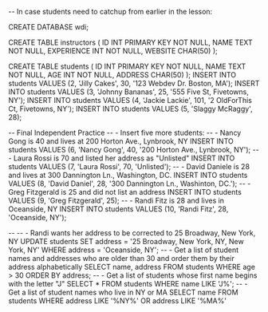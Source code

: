 
-- In case students need to catchup from earlier in the lesson:

CREATE DATABASE wdi;

CREATE TABLE instructors (
ID          INT   PRIMARY KEY   NOT NULL,
NAME        TEXT                NOT NULL,
EXPERIENCE  INT                 NOT NULL,
WEBSITE     CHAR(50)
  );

CREATE TABLE students (
ID          INT   PRIMARY KEY   NOT NULL,
NAME        TEXT                NOT NULL,
AGE         INT                 NOT NULL,
ADDRESS     CHAR(50)
 );
INSERT INTO students VALUES (2, 'Jilly Cakes', 30, '123 Webdev Dr. Boston, MA');
INSERT INTO students VALUES (3, 'Johnny Bananas', 25, '555 Five St, Fivetowns, NY');
INSERT INTO students VALUES (4, 'Jackie Lackie', 101, '2 OldForThis Ct, Fivetowns, NY');
INSERT INTO students VALUES (5, 'Slaggy McRaggy', 28);


-- Final Independent Practice
-- - Insert five more students:
--   - Nancy Gong is 40 and lives at 200 Horton Ave., Lynbrook, NY
INSERT INTO students VALUES (6, 'Nancy Gong', 40, '200 Horton Ave., Lynbrook, NY');
--   - Laura Rossi is 70 and listed her address as "Unlisted"
INSERT INTO students VALUES (7, 'Laura Rossi', 70, 'Unlisted');
--   - David Daniele is 28 and lives at 300 Dannington Ln., Washington, DC.
INSERT INTO students VALUES (8, 'David Daniel', 28, '300 Dannington Ln., Washinton, DC.');
--   - Greg Fitzgerald is 25 and did not list an address
INSERT INTO students VALUES (9, 'Greg Fitzgerald', 25);
--   - Randi Fitz is 28 and lives in Oceanside, NY
INSERT INTO students VALUES (10, 'Randi Fitz', 28, 'Oceanside, NY');

--
-- - Randi wants her address to be corrected to 25 Broadway, New York, NY
UPDATE students SET address = '25 Broadway, New York, NY, New York, NY' WHERE address = 'Oceanside, NY';
-- - Get a list of student names and addresses who are older than 30 and order them by their address alphabetically
SELECT name, address FROM students WHERE  age > 30 ORDER BY address;
-- - Get a list of students whose first name begins with the letter "J"
SELECT * FROM students WHERE name LIKE 'J%';
-- - Get a list of student names who live in NY or MA
SELECT name FROM students WHERE address LIKE '%NY%' OR address LIKE '%MA%'

